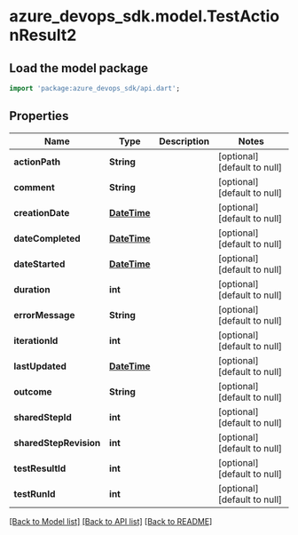 # azure_devops_sdk.model.TestActionResult2

## Load the model package
```dart
import 'package:azure_devops_sdk/api.dart';
```

## Properties
Name | Type | Description | Notes
------------ | ------------- | ------------- | -------------
**actionPath** | **String** |  | [optional] [default to null]
**comment** | **String** |  | [optional] [default to null]
**creationDate** | [**DateTime**](DateTime.md) |  | [optional] [default to null]
**dateCompleted** | [**DateTime**](DateTime.md) |  | [optional] [default to null]
**dateStarted** | [**DateTime**](DateTime.md) |  | [optional] [default to null]
**duration** | **int** |  | [optional] [default to null]
**errorMessage** | **String** |  | [optional] [default to null]
**iterationId** | **int** |  | [optional] [default to null]
**lastUpdated** | [**DateTime**](DateTime.md) |  | [optional] [default to null]
**outcome** | **String** |  | [optional] [default to null]
**sharedStepId** | **int** |  | [optional] [default to null]
**sharedStepRevision** | **int** |  | [optional] [default to null]
**testResultId** | **int** |  | [optional] [default to null]
**testRunId** | **int** |  | [optional] [default to null]

[[Back to Model list]](../README.md#documentation-for-models) [[Back to API list]](../README.md#documentation-for-api-endpoints) [[Back to README]](../README.md)


